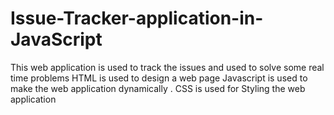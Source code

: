 # Issue-Tracker-application-in-JavaScript
This web application is used to track the issues and used to solve some real time problems 
HTML is used to design a web page
Javascript is used to make the web application dynamically .
CSS is used for Styling the web application
